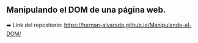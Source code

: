 ## Manipulando el DOM de una página web.

➡️ Link del repositorio: https://hernan-alvarado.github.io/Manipulando-el-DOM/
 
